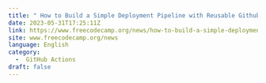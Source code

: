 ```yaml
---
title: " How to Build a Simple Deployment Pipeline with Reusable Github Actions and Heroku "
date: 2023-05-31T17:25:11Z
link: https://www.freecodecamp.org/news/how-to-build-a-simple-deployment-pipeline-with-reuable-github-actions-and-heroku/?utm_medium=RSS&utm_source=news.12bit.vn
site: www.freecodecamp.org/news
language: English
category:
  -  GitHub Actions 
draft: false
---
```

